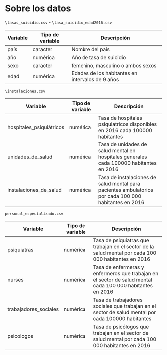 
# Sobre los datos

`\tasas_suicidio.csv` - `\tasa_suicidio_edad2016.csv` 

| Variable | Tipo de variable | Descripción |
|---|---|---|
| país | caracter | Nombre del país |
| año | numérica | Año de tasa de suicidio |
| sexo | caracter | femenino, masculino o ambos sexos |
| edad | numérica | Edades de los habitantes en intervalos de 9 años |


`\instalaciones.csv`

| Variable | Tipo de variable | Descripción |
|---|---|---|
| hospitales_psiquiátricos | numérica | Tasa de hospitales psiquiatricos disponibles en 2016 cada 100000 habitantes|
| unidades_de_salud | numérica | Tasa de unidades de salud mental en hospitales generales cada 100000 habitantes en 2016 | 
| instalaciones_de_salud | numérica | Tasa de instalaciones de salud mental para pacientes ambulatorios por cada 100 000 habitantes en 2016 |


`personal_especializado.csv`

| Variable | Tipo de variable | Descripción |
|---|---|---|
| psiquiatras | numérica | Tasa de psiquiatras que trabajan en el sector de la salud mental por  cada 100 000 habitantes en 2016 |
| nurses | numérica | Tasa de enfermeras y enfermeros que trabajan en el sector de salud mental cada 100 000 habitantes en 2016 |
| trabajadores_sociales| numérica | Tasa de trabajadores sociales que trabajan en el sector de salud mental por cada 100000 habitantes |
| psicologos| numérica | Tasa de psicólogos que trabajan en el sector de salud mental por cada 100 000 habitantes en 2016 |






